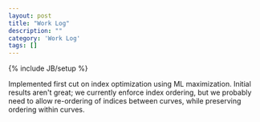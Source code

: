 ```yaml
---
layout: post
title: "Work Log"
description: ""
category: 'Work Log'
tags: []
---
```

{% include JB/setup %}

Implemented first cut on index optimization using ML maximization.  Initial results aren't great; we currently enforce index ordering, but we probably need to allow re-ordering of indices between curves, while preserving ordering within curves.
